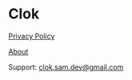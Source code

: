 # Clok

[Privacy Policy](/privacy-policy.html)

[About](/about.html)

Support: clok.sam.dev@gmail.com